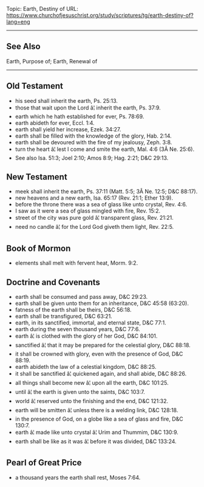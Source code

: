Topic: Earth, Destiny of
URL: https://www.churchofjesuschrist.org/study/scriptures/tg/earth-destiny-of?lang=eng

---

## See Also

Earth, Purpose of; Earth, Renewal of

---

## Old Testament

- his seed shall inherit the earth, Ps. 25:13.
- those that wait upon the Lord â¦ inherit the earth, Ps. 37:9.
- earth which he hath established for ever, Ps. 78:69.
- earth abideth for ever, Eccl. 1:4.
- earth shall yield her increase, Ezek. 34:27.
- earth shall be filled with the knowledge of the glory, Hab. 2:14.
- earth shall be devoured with the fire of my jealousy, Zeph. 3:8.
- turn the heart â¦ lest I come and smite the earth, Mal. 4:6 (3Â Ne. 25:6).
- See also Isa. 51:3; Joel 2:10; Amos 8:9; Hag. 2:21; D&C 29:13.

## New Testament

- meek shall inherit the earth, Ps. 37:11 (Matt. 5:5; 3Â Ne. 12:5; D&C 88:17).
- new heavens and a new earth, Isa. 65:17 (Rev. 21:1; Ether 13:9).
- before the throne there was a sea of glass like unto crystal, Rev. 4:6.
- I saw as it were a sea of glass mingled with fire, Rev. 15:2.
- street of the city was pure gold â¦ transparent glass, Rev. 21:21.
- need no candle â¦ for the Lord God giveth them light, Rev. 22:5.

## Book of Mormon

- elements shall melt with fervent heat, Morm. 9:2.

## Doctrine and Covenants

- earth shall be consumed and pass away, D&C 29:23.
- earth shall be given unto them for an inheritance, D&C 45:58 (63:20).
- fatness of the earth shall be theirs, D&C 56:18.
- earth shall be transfigured, D&C 63:21.
- earth, in its sanctified, immortal, and eternal state, D&C 77:1.
- earth during the seven thousand years, D&C 77:6.
- earth â¦ is clothed with the glory of her God, D&C 84:101.
- sanctified â¦ that it may be prepared for the celestial glory, D&C 88:18.
- it shall be crowned with glory, even with the presence of God, D&C 88:19.
- earth abideth the law of a celestial kingdom, D&C 88:25.
- it shall be sanctified â¦ quickened again, and shall abide, D&C 88:26.
- all things shall become new â¦ upon all the earth, D&C 101:25.
- until â¦ the earth is given unto the saints, D&C 103:7.
- world â¦ reserved unto the finishing and the end, D&C 121:32.
- earth will be smitten â¦ unless there is a welding link, D&C 128:18.
- in the presence of God, on a globe like a sea of glass and fire, D&C 130:7.
- earth â¦ made like unto crystal â¦ Urim and Thummim, D&C 130:9.
- earth shall be like as it was â¦ before it was divided, D&C 133:24.

## Pearl of Great Price

- a thousand years the earth shall rest, Moses 7:64.

